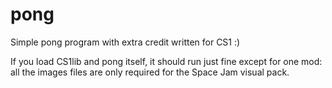 # pong
Simple pong program with extra credit written for CS1 :)

If you load CS1lib and pong itself, it should run just fine except for one mod: all the images files are only required for the
Space Jam visual pack.
